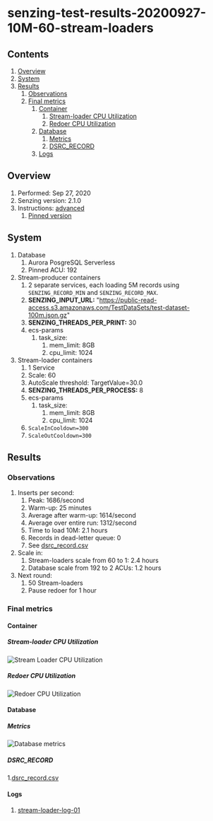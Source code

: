 # senzing-test-results-20200927-10M-60-stream-loaders

## Contents

1. [Overview](#overview)
1. [System](#system)
1. [Results](#results)
    1. [Observations](#observations)
    1. [Final metrics](#final-metrics)
        1. [Container](#container)
            1. [Stream-loader CPU Utilization](#stream-loader-cpu-utilization)
            1. [Redoer CPU Utilization](#redoer-cpu-utilization)
        1. [Database](#database)
           1. [Metrics](#metrics)
           1. [DSRC_RECORD](#dsrc_record)
        1. [Logs](#logs)

## Overview

1. Performed: Sep 27, 2020
1. Senzing version: 2.1.0
1. Instructions:
   [advanced](https://github.com/senzing-garage/docker-compose-aws-ecscli-demo/tree/master/docs/advanced-10M)
    1. [Pinned version](https://github.com/senzing-garage/docker-compose-aws-ecscli-demo/tree/00a94571b68297ee16e1b7e2d4850e989f630ccd/docs/advanced-10M)

## System

1. Database
    1. Aurora PosgreSQL Serverless
    1. Pinned ACU: 192
1. Stream-producer containers
    1. 2 separate services, each loading 5M records using `SENZING_RECORD_MIN` and `SENZING_RECORD_MAX`.
    1. **SENZING_INPUT_URL:** "https://public-read-access.s3.amazonaws.com/TestDataSets/test-dataset-100m.json.gz"
    1. **SENZING_THREADS_PER_PRINT:** 30
    1. ecs-params
        1. task_size:
            1. mem_limit: 8GB
            1. cpu_limit: 1024
1. Stream-loader containers
    1. 1 Service
    1. Scale: 60
    1. AutoScale threshold: TargetValue=30.0
    1. **SENZING_THREADS_PER_PROCESS:** 8
    1. ecs-params
        1. task_size:
            1. mem_limit: 8GB
            1. cpu_limit: 1024
    1. `ScaleInCooldown=300`
    1. `ScaleOutCooldown=300`

## Results

### Observations

1. Inserts per second:
    1. Peak: 1686/second
    1. Warm-up: 25 minutes
    1. Average after warm-up: 1614/second
    1. Average over entire run: 1312/second
    1. Time to load 10M: 2.1 hours
    1. Records in dead-letter queue: 0
    1. See [dsrc_record.csv](data/dsrc_record.csv)
1. Scale in:
    1. Stream-loaders scale from 60 to 1: 2.4 hours
    1. Database scale from 192 to 2 ACUs: 1.2 hours
1. Next round:
    1. 50 Stream-loaders
    1. Pause redoer for 1 hour

### Final metrics

#### Container

##### Stream-loader CPU Utilization

![Stream Loader CPU Utilization](images/stream-loader-CPU-Utilization.png "Stream-loader CPU Utilization")

##### Redoer CPU Utilization

![Redoer CPU Utilization](images/redoer-CPU-Utilization.png "Redoer CPU Utilization")

#### Database

##### Metrics

![Database metrics](images/database-metrics.png "Database metrics")

##### DSRC_RECORD

1.[dsrc_record.csv](data/dsrc_record.csv)

#### Logs

1. [stream-loader-log-01](data/stream-loader-log-xx.csv)
